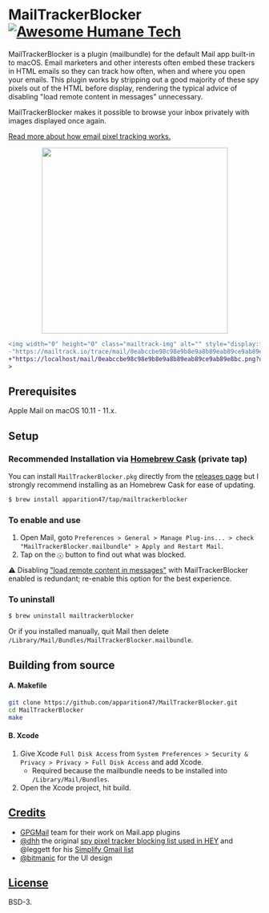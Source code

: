 # MailTrackerBlocker [![Awesome Humane Tech](https://raw.githubusercontent.com/humanetech-community/awesome-humane-tech/main/humane-tech-badge.svg?sanitize=true)](https://github.com/humanetech-community/awesome-humane-tech)

MailTrackerBlocker is a plugin (mailbundle) for the default Mail app built-in to macOS. Email marketers and other interests often embed these trackers in HTML emails so they can track how often, when and where you open your emails. This plugin works by stripping out a good majority of these spy pixels out of the HTML before display, rendering the typical advice of disabling "load remote content in messages" unnecessary.

MailTrackerBlocker makes it possible to browse your inbox privately with images displayed once again.

[Read more about how email pixel tracking works.](https://www.gmass.co/blog/tracking-pixel-blockers/)

<p align="center"><img width="371" src="https://user-images.githubusercontent.com/47551890/89727857-6d625600-da63-11ea-91b9-90f48301dc05.png"></p>

```diff
<img width="0" height="0" class="mailtrack-img" alt="" style="display:flex" src=
-"https://mailtrack.io/trace/mail/0eabccbe98c98e9b8e9a8b89eab89ce9ab89e8bc.png?u=1234567"
+"https://localhost/mail/0eabccbe98c98e9b8e9a8b89eab89ce9ab89e8bc.png?u=1234567"
>
```

## Prerequisites

Apple Mail on macOS 10.11 - 11.x.

## Setup

### Recommended Installation via [Homebrew Cask](https://brew.sh) (private tap)

You can install `MailTrackerBlocker.pkg` directly from the [releases page](https://github.com/apparition47/MailTrackerBlocker/releases) but I strongly recommend installing as an Homebrew Cask for ease of updating.

```bash
$ brew install apparition47/tap/mailtrackerblocker
```

### To enable and use

1. Open Mail, goto `Preferences > General > Manage Plug-ins... > check "MailTrackerBlocker.mailbundle" > Apply and Restart Mail`.
2. Tap on the `ⓧ` button to find out what was blocked.

⚠️ Disabling ["load remote content in messages"](https://www.imore.com/sites/imore.com/files/styles/xlarge/public/field/image/2019/07/mac-load-remote.jpg) with MailTrackerBlocker enabled is redundant; re-enable this option for the best experience.

### To uninstall

```bash
$ brew uninstall mailtrackerblocker
```

Or if you installed manually, quit Mail then delete `/Library/Mail/Bundles/MailTrackerBlocker.mailbundle`.



## Building from source

#### A. Makefile
```bash
git clone https://github.com/apparition47/MailTrackerBlocker.git
cd MailTrackerBlocker
make
```

#### B. Xcode

1. Give Xcode `Full Disk Access` from `System Preferences > Security & Privacy > Privacy > Full Disk Access` and add Xcode.
     * Required because the mailbundle needs to be installed into `/Library/Mail/Bundles`.
2. Open the Xcode project, hit build.


## [Credits](https://github.com/apparition47/MailTrackerBlocker/blob/master/Resources/ACKNOWLEDGEMENTS)

* [GPGMail](https://github.com/GPGTools/GPGMail) team for their work on Mail.app plugins
* [@dhh](https://github.com/dhh) the original [spy pixel tracker blocking list used in HEY](https://gist.github.com/dhh/360f4dc7ddbce786f8e82b97cdad9d20) and @leggett for his [Simplify Gmail list](https://gist.github.com/leggett/8c2ab9735037cb66c218fdbe898ddf68)
* [@bitmanic](https://github.com/bitmanic) for the UI design


## [License](https://github.com/apparition47/MailTrackerBlocker/blob/master/LICENSE)

BSD-3.